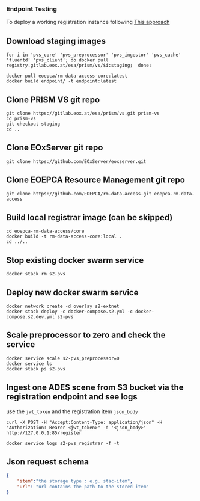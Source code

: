 ### Endpoint Testing 


To deploy a working registration instance following [This approach](https://gist.github.com/kalxas/7ca1d3df14f97182db30a02956fdda6b) 

## Download staging images


```shell
for i in 'pvs_core' 'pvs_preprocessor' 'pvs_ingestor' 'pvs_cache' 'fluentd' 'pvs_client'; do docker pull registry.gitlab.eox.at/esa/prism/vs/$i:staging;  done;
```

```shell
docker pull eoepca/rm-data-access-core:latest
docker build endpoint/ -t endpoint:latest  
```

## Clone PRISM VS git repo

```shell
git clone https://gitlab.eox.at/esa/prism/vs.git prism-vs
cd prism-vs
git checkout staging
cd ..
```

## Clone EOxServer git repo

```shell
git clone https://github.com/EOxServer/eoxserver.git
```

## Clone EOEPCA Resource Management git repo

```shell
git clone https://github.com/EOEPCA/rm-data-access.git eoepca-rm-data-access
```

## Build local registrar image (can be skipped)
```shell
cd eoepca-rm-data-access/core
docker build -t rm-data-access-core:local .
cd ../..
```

## Stop existing docker swarm service

```shell
docker stack rm s2-pvs
```

## Deploy new docker swarm service

```shell
docker network create -d overlay s2-extnet
docker stack deploy -c docker-compose.s2.yml -c docker-compose.s2.dev.yml s2-pvs
```

## Scale preprocessor to zero and check the service

```shell
docker service scale s2-pvs_preprocessor=0
docker service ls
docker stack ps s2-pvs
```


## Ingest one ADES scene from S3 bucket via the registration endpoint and see logs
use the `jwt_token` and the registration item `json_body` 

```shell
curl -X POST -H "Accept:Content-Type: application/json" -H "Authorization: Bearer <jwt_token>" -d '<json_body>' http://127.0.0.1:85/register

```

```shell
docker service logs s2-pvs_registrar -f -t

```



## Json request schema

```json
{
    "item":"the storage type : e.g. stac-item",
    "url": "url contains the path to the stored item"
}
```